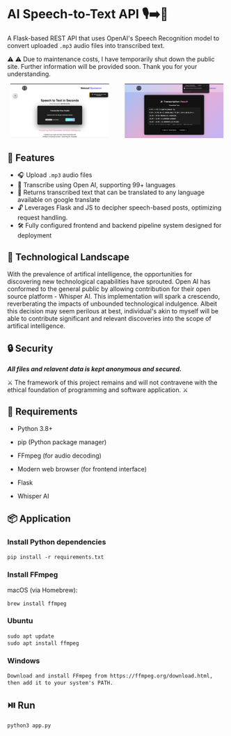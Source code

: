 # AI Speech-to-Text API 🎙️➡️📝

A Flask-based REST API that uses OpenAI's Speech Recognition model to convert uploaded `.mp3` audio files into transcribed text.

⚠️ ⚠️ Due to maintenance costs, I have temporarily shut down the public site. Further information will be provided soon. Thank you for your understanding.

<div align="center">
  <img src="pre.png" alt="Python IDE" width="45%" style="margin-right: 2rem;" />
  <img src="result.png" alt="Java IDE" width="45%" />
</div>

## 🚀 Features

- 🎧 Upload `.mp3` audio files
- 🧠 Transcribe using Open AI, supporting 99+ languages
- 🔁 Returns transcribed text that can be translated to any language available on google translate
- 🔓 Leverages Flask and JS to decipher speech-based posts, optimizing request handling.
- 🛠️ Fully configured frontend and backend pipeline system designed for deployment

## 💭 Technological Landscape

With the prevalence of artifical intelligence, the opportunities for discovering new technological capabilities have sprouted. Open AI has conformed to the general public by allowing contribution for their open source platform - Whisper AI. This implementation will spark a crescendo, reverberating the impacts of unbounded technological indulgence. Albeit this decision may seem perilous at best, individual's akin to myself will be able to contribute significant and relevant discoveries into the scope of artifical intelligence.

## 🔒 Security

**_All files and relavent data is kept anonymous and secured._**

⚔️ The framework of this project remains and will not contravene with the ethical foundation of programming and software application. ⚔️

## 🔧 Requirements

- Python 3.8+

- pip (Python package manager)

- FFmpeg (for audio decoding)

- Modern web browser (for frontend interface)

- Flask

- Whisper AI

## 📦 Application

### Install Python dependencies

```
pip install -r requirements.txt
```

### Install FFmpeg

macOS (via Homebrew):

```
brew install ffmpeg
```

### Ubuntu

```
sudo apt update
sudo apt install ffmpeg
```

### Windows

```
Download and install FFmpeg from https://ffmpeg.org/download.html, then add it to your system's PATH.
```

## ⏯️ Run

```
python3 app.py
```
